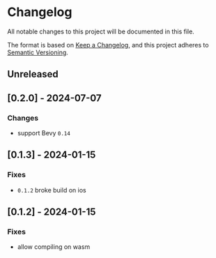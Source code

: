 # Changelog

All notable changes to this project will be documented in this file.

The format is based on [Keep a Changelog](https://keepachangelog.com/en/1.0.0/),
and this project adheres to [Semantic Versioning](https://semver.org/spec/v2.0.0.html).

## Unreleased

## [0.2.0] - 2024-07-07

### Changes
* support Bevy `0.14`

## [0.1.3] - 2024-01-15

### Fixes
* `0.1.2` broke build on ios

## [0.1.2] - 2024-01-15

### Fixes
* allow compiling on wasm
